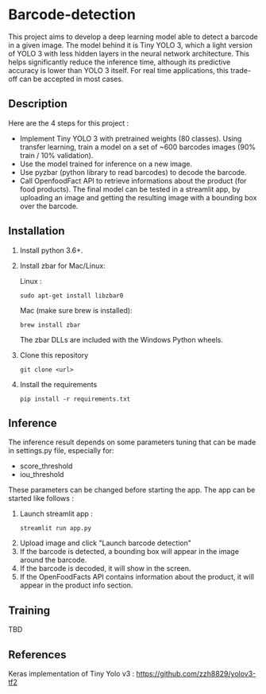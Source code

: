 # Barcode-detection
This project aims to develop a deep learning model able to detect a barcode in a given image. The model behind it is Tiny YOLO 3, which a light version of YOLO 3 with less hidden layers in the neural network architecture. This helps significantly reduce the inference time, although its predictive accuracy is lower than YOLO 3 itself. For real time applications, this trade-off can be accepted in most cases.

## Description
Here are the 4 steps for this project :
- Implement Tiny YOLO 3 with pretrained weights (80 classes). Using transfer learning, train a model on a set of ~600 barcodes images (90% train / 10% validation).
- Use the model trained for inference on a new image.
- Use pyzbar (python library to read barcodes) to decode the barcode.
- Call OpenfoodFact API to retrieve informations about the product (for food products).
The final model can be tested in a streamlit app, by uploading an image and getting the resulting image with a bounding box over the barcode.

## Installation
1. Install python 3.6+.

2. Install zbar for Mac/Linux:

    Linux :

    ```
    sudo apt-get install libzbar0
    ```

    Mac (make sure brew is installed):

    ```
    brew install zbar
    ```

    The zbar DLLs are included with the Windows Python wheels.

3. Clone this repository
    ```
    git clone <url>
    ```

4. Install the requirements
    ```
    pip install -r requirements.txt
    ```

## Inference
The inference result depends on some parameters tuning that can be made in settings.py file, especially for:
- score_threshold
- iou_threshold

These parameters can be changed before starting the app.
The app can be started like follows :

1. Launch streamlit app :
    ```
    streamlit run app.py
    ```
2. Upload image and click "Launch barcode detection"
3. If the barcode is detected, a bounding box will appear in the image around the barcode.
4. If the barcode is decoded, it will show in the screen.
5. If the OpenFoodFacts API contains information about the product, it will appear in the product info section.

## Training
TBD

## References

Keras implementation of Tiny Yolo v3 : https://github.com/zzh8829/yolov3-tf2